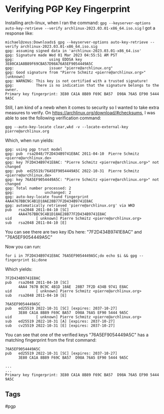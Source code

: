 # Verifying PGP Key Fingerprint
Installing arch-linux, when I ran the command: `gpg --keyserver-options auto-key-retrieve --verify archlinux-2023.03.01-x86_64.iso.sig`
I got a response like:
```
michael@zeus:Downloads$ gpg --keyserver-options auto-key-retrieve --verify archlinux-2023.03.01-x86_64.iso.sig
gpg: assuming signed data in 'archlinux-2023.03.01-x86_64.iso'
gpg: Signature made Wed 01 Mar 2023 04:55:51 AM PST
gpg:                using EDDSA key 3E80CA1A8B89F69CBA57D98A76A5EF9054449A5C
gpg:                issuer "pierre@archlinux.org"
gpg: Good signature from "Pierre Schmitz <pierre@archlinux.org>" [unknown]
gpg: WARNING: This key is not certified with a trusted signature!
gpg:          There is no indication that the signature belongs to the owner.
Primary key fingerprint: 3E80 CA1A 8B89 F69C BA57  D98A 76A5 EF90 5444 9A5C
```
Still, I am kind of a newb when it comes to security so I wanted to take extra
measures to verify. On https://archlinux.org/download/#checksums, I was able to
see the following verification command:
```
gpg --auto-key-locate clear,wkd -v --locate-external-key pierre@archlinux.org
```
Which, when run yields:
```
gpg: using pgp trust model
gpg: pub  rsa2048/7F2D434B9741E8AC 2011-04-10  Pierre Schmitz <pierre@archlinux.de>
gpg: key 7F2D434B9741E8AC: "Pierre Schmitz <pierre@archlinux.org>" not changed
gpg: pub  ed25519/76A5EF9054449A5C 2022-10-31  Pierre Schmitz <pierre@archlinux.de>
gpg: key 76A5EF9054449A5C: "Pierre Schmitz <pierre@archlinux.org>" not changed
gpg: Total number processed: 2
gpg:              unchanged: 2
gpg: auto-key-locate found fingerprint 4AA4767BBC9C4B1D18AE28B77F2D434B9741E8AC
gpg: automatically retrieved 'pierre@archlinux.org' via WKD
pub   rsa2048 2011-04-10 [SC]
      4AA4767BBC9C4B1D18AE28B77F2D434B9741E8AC
uid           [ unknown] Pierre Schmitz <pierre@archlinux.org>
sub   rsa2048 2011-04-10 [E]
```
You can see there are two key IDs here: "7F2D434B9741E8AC" and "76A5EF9054449A5C"

Now you can run:
```
for i in 7F2D434B9741E8AC 76A5EF9054449A5C;do echo $i && gpg --fingerprint $i;done
```

Which yields:
```
7F2D434B9741E8AC
pub   rsa2048 2011-04-10 [SC]
      4AA4 767B BC9C 4B1D 18AE  28B7 7F2D 434B 9741 E8AC
uid           [ unknown] Pierre Schmitz <pierre@archlinux.org>
sub   rsa2048 2011-04-10 [E]

76A5EF9054449A5C
pub   ed25519 2022-10-31 [SC] [expires: 2037-10-27]
      3E80 CA1A 8B89 F69C BA57  D98A 76A5 EF90 5444 9A5C
uid           [ unknown] Pierre Schmitz <pierre@archlinux.org>
sub   ed25519 2022-10-31 [A] [expires: 2037-10-27]
sub   cv25519 2022-10-31 [E] [expires: 2037-10-27]
```

You can see that one of the verified keys "76A5EF9054449A5C" has a matching
fingerprint from the first command:
```
76A5EF9054449A5C
pub   ed25519 2022-10-31 [SC] [expires: 2037-10-27]
      3E80 CA1A 8B89 F69C BA57  D98A 76A5 EF90 5444 9A5C

...
...
Primary key fingerprint: 3E80 CA1A 8B89 F69C BA57  D98A 76A5 EF90 5444 9A5C
```


## Tags
#pgp
